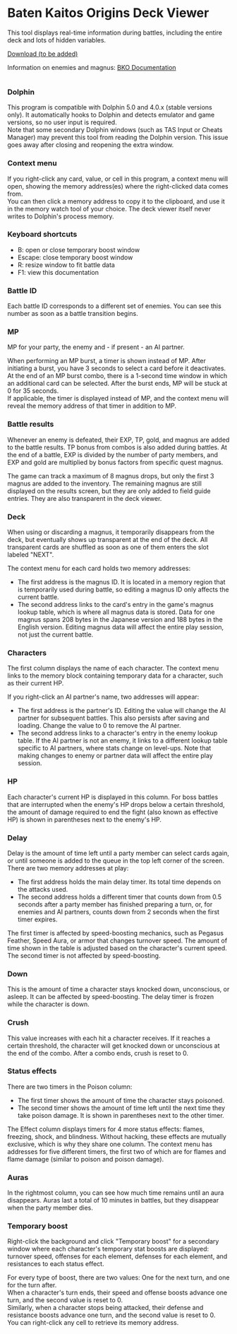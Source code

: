 # Baten Kaitos Origins Deck Viewer

This tool displays real-time information during battles, including the entire deck and lots of hidden variables.

[Download (to be added)](https://github.com/Exchord/Baten-Kaitos-Origins-Deck-Viewer/releases)

Information on enemies and magnus: [BKO Documentation](https://docs.google.com/spreadsheets/d/1wXsL9PXnyIuvRiYNgX5p6uTaVBgJhXU1CDzXNFiwLRU/view#gid=1457790647)

![]()

### Dolphin
This program is compatible with Dolphin 5.0 and 4.0.x (stable versions only). It automatically hooks to Dolphin and detects emulator and game versions, so no user input is required.  
Note that some secondary Dolphin windows (such as TAS Input or Cheats Manager) may prevent this tool from reading the Dolphin version. This issue goes away after closing and reopening the extra window.

### Context menu
If you right-click any card, value, or cell in this program, a context menu will open, showing the memory address(es) where the right-clicked data comes from.  
You can then click a memory address to copy it to the clipboard, and use it in the memory watch tool of your choice.
The deck viewer itself never writes to Dolphin's process memory.

### Keyboard shortcuts
- B: open or close temporary boost window
- Escape: close temporary boost window
- R: resize window to fit battle data
- F1: view this documentation

### Battle ID
Each battle ID corresponds to a different set of enemies. You can see this number as soon as a battle transition begins.

### MP
MP for your party, the enemy and - if present - an AI partner.

When performing an MP burst, a timer is shown instead of MP. After initiating a burst, you have 3 seconds to select a card before it deactivates. At the end of an MP burst combo, there is a 1-second time window in which an additional card can be selected. After the burst ends, MP will be stuck at 0 for 35 seconds.  
If applicable, the timer is displayed instead of MP, and the context menu will reveal the memory address of that timer in addition to MP.

### Battle results
Whenever an enemy is defeated, their EXP, TP, gold, and magnus are added to the battle results. TP bonus from combos is also added during battles.
At the end of a battle, EXP is divided by the number of party members, and EXP and gold are multiplied by bonus factors from specific quest magnus.

The game can track a maximum of 8 magnus drops, but only the first 3 magnus are added to the inventory. The remaining magnus are still displayed on the results screen, but they are only added to field guide entries. They are also transparent in the deck viewer.

### Deck
When using or discarding a magnus, it temporarily disappears from the deck, but eventually shows up transparent at the end of the deck. All transparent cards are shuffled as soon as one of them enters the slot labeled "NEXT".  

The context menu for each card holds two memory addresses:
- The first address is the magnus ID. It is located in a memory region that is temporarily used during battle, so editing a magnus ID only affects the current battle.
- The second address links to the card's entry in the game's magnus lookup table, which is where all magnus data is stored. Data for one magnus spans 208 bytes in the Japanese version and 188 bytes in the English version. Editing magnus data will affect the entire play session, not just the current battle.

### Characters
The first column displays the name of each character. The context menu links to the memory block containing temporary data for a character, such as their current HP.

If you right-click an AI partner's name, two addresses will appear:
- The first address is the partner's ID. Editing the value will change the AI partner for subsequent battles. This also persists after saving and loading. Change the value to 0 to remove the AI partner.
- The second address links to a character's entry in the enemy lookup table. If the AI partner is not an enemy, it links to a different lookup table specific to AI partners, where stats change on level-ups. Note that making changes to enemy or partner data will affect the entire play session.

### HP
Each character's current HP is displayed in this column. For boss battles that are interrupted when the enemy's HP drops below a certain threshold, the amount of damage required to end the fight (also known as effective HP) is shown in parentheses next to the enemy's HP.

### Delay
Delay is the amount of time left until a party member can select cards again, or until someone is added to the queue in the top left corner of the screen.
There are two memory addresses at play:
- The first address holds the main delay timer. Its total time depends on the attacks used.
- The second address holds a different timer that counts down from 0.5 seconds after a party member has finished preparing a turn, or, for enemies and AI partners, counts down from 2 seconds when the first timer expires.

The first timer is affected by speed-boosting mechanics, such as Pegasus Feather, Speed Aura, or armor that changes turnover speed. The amount of time shown in the table is adjusted based on the character's current speed.  
The second timer is not affected by speed-boosting.

### Down
This is the amount of time a character stays knocked down, unconscious, or asleep. It can be affected by speed-boosting. The delay timer is frozen while the character is down.

### Crush
This value increases with each hit a character receives. If it reaches a certain threshold, the character will get knocked down or unconscious at the end of the combo. After a combo ends, crush is reset to 0.

### Status effects
There are two timers in the Poison column:
- The first timer shows the amount of time the character stays poisoned.
- The second timer shows the amount of time left until the next time they take poison damage. It is shown in parentheses next to the other timer.

The Effect column displays timers for 4 more status effects: flames, freezing, shock, and blindness. Without hacking, these effects are mutually exclusive, which is why they share one column.
The context menu has addresses for five different timers, the first two of which are for flames and flame damage (similar to poison and poison damage).

### Auras
In the rightmost column, you can see how much time remains until an aura disappears. Auras last a total of 10 minutes in battles, but they disappear when the party member dies.

### Temporary boost
Right-click the background and click "Temporary boost" for a secondary window where each character's temporary stat boosts are displayed: turnover speed, offenses for each element, defenses for each element, and resistances to each status effect.

For every type of boost, there are two values: One for the next turn, and one for the turn after.  
When a character's turn ends, their speed and offense boosts advance one turn, and the second value is reset to 0.  
Similarly, when a character stops being attacked, their defense and resistance boosts advance one turn, and the second value is reset to 0.  
You can right-click any cell to retrieve its memory address.